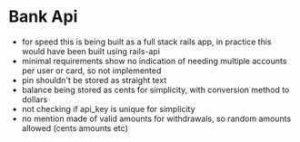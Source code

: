 Bank Api
=========

 * for speed this is being built as a full stack rails app, in practice this would have been built using rails-api
 * minimal requirements show no indication of needing multiple accounts per user or card, so not implemented
 * pin shouldn't be stored as straight text
 * balance being stored as cents for simplicity, with conversion method to dollars
 * not checking if api_key is unique for simplicity
 * no mention made of valid amounts for withdrawals, so random amounts allowed (cents amounts etc)
